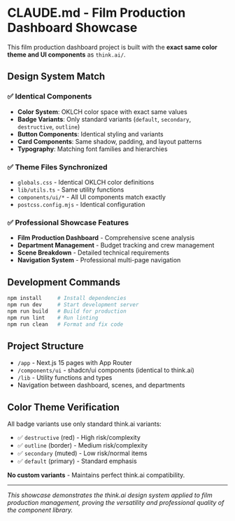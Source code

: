 # CLAUDE.md - Film Production Dashboard Showcase

This film production dashboard project is built with the **exact same color theme and UI components** as `think.ai/`.

## Design System Match

### ✅ Identical Components
- **Color System**: OKLCH color space with exact same values
- **Badge Variants**: Only standard variants (`default`, `secondary`, `destructive`, `outline`)  
- **Button Components**: Identical styling and variants
- **Card Components**: Same shadow, padding, and layout patterns
- **Typography**: Matching font families and hierarchies

### ✅ Theme Files Synchronized
- `globals.css` - Identical OKLCH color definitions
- `lib/utils.ts` - Same utility functions
- `components/ui/*` - All UI components match exactly
- `postcss.config.mjs` - Identical configuration

### ✅ Professional Showcase Features
- **Film Production Dashboard** - Comprehensive scene analysis
- **Department Management** - Budget tracking and crew management  
- **Scene Breakdown** - Detailed technical requirements
- **Navigation System** - Professional multi-page navigation

## Development Commands
```bash
npm install     # Install dependencies
npm run dev     # Start development server  
npm run build   # Build for production
npm run lint    # Run linting
npm run clean   # Format and fix code
```

## Project Structure
- `/app` - Next.js 15 pages with App Router
- `/components/ui` - shadcn/ui components (identical to think.ai)
- `/lib` - Utility functions and types
- Navigation between dashboard, scenes, and departments

## Color Theme Verification
All badge variants use only standard think.ai variants:
- ✅ `destructive` (red) - High risk/complexity
- ✅ `outline` (border) - Medium risk/complexity  
- ✅ `secondary` (muted) - Low risk/normal items
- ✅ `default` (primary) - Standard emphasis

**No custom variants** - Maintains perfect think.ai compatibility.

---
*This showcase demonstrates the think.ai design system applied to film production management, proving the versatility and professional quality of the component library.*